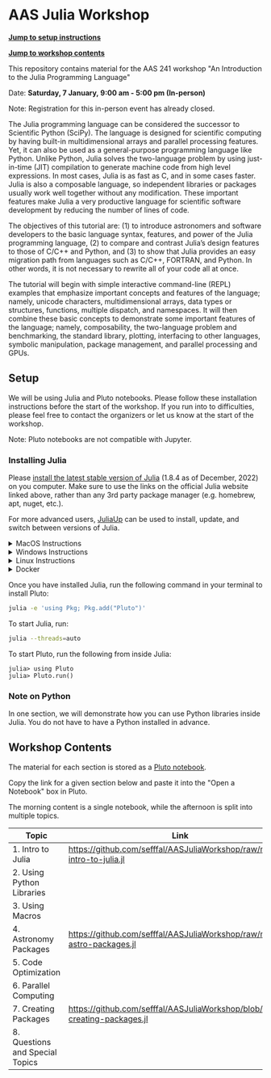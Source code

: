 # AAS Julia Workshop

[**Jump to setup instructions**](#setup)

[**Jump to workshop contents**](#workshop-contents)

This repository contains material for the AAS 241 workshop "An Introduction to the Julia Programming Language"

Date: **Saturday, 7 January, 9:00 am - 5:00 pm (In-person)**

Note: Registration for this in-person event has already closed.


The Julia programming language can be considered the successor to Scientific Python (SciPy). The language is designed for scientific computing by having built-in multidimensional arrays and parallel processing features. Yet, it can also be used as a general-purpose programming language like Python. Unlike Python, Julia solves the two-language problem by using just-in-time (JIT) compilation to generate machine code from high level expressions. In most cases, Julia is as fast as C, and in some cases faster. Julia is also a composable language, so independent libraries or packages usually work well together without any modification. These important features make Julia a very productive language for scientific software development by reducing the number of lines of code.

The objectives of this tutorial are: (1) to introduce astronomers and software developers to the basic language syntax, features, and power of the Julia programming language, (2) to compare and contrast Julia’s design features to those of C/C++ and Python, and (3) to show that Julia provides an easy migration path from languages such as C/C++, FORTRAN, and Python. In other words, it is not necessary to rewrite all of your code all at once.

The tutorial will begin with simple interactive command-line (REPL) examples that emphasize important concepts and features of the language; namely, unicode characters, multidimensional arrays, data types or structures, functions, multiple dispatch, and namespaces. It will then combine these basic concepts to demonstrate some important features of the language; namely, composability, the two-language problem and benchmarking, the standard library, plotting, interfacing to other languages, symbolic manipulation, package management, and parallel processing and GPUs. 


## Setup

We will be using Julia and Pluto notebooks. Please follow these installation instructions before the start of the workshop. If you run into to difficulties, please feel free to contact the organizers or let us know at the start of the workshop.

Note: Pluto notebooks are not compatible with Jupyter.

### Installing Julia
Please [install the latest stable version of Julia](https://julialang.org/downloads/) (1.8.4 as of December, 2022) on you computer. Make sure to use the links on the official Julia website linked above, rather than any 3rd party package manager (e.g. homebrew, apt, nuget, etc.).

For more advanced users, [JuliaUp](https://github.com/JuliaLang/juliaup) can be used to install, update, and switch between versions of Julia. 

<details>
<summary>MacOS Instructions</summary>
If you have a new mac with an M1 processor, make sure to select the "M-series Processor" link for improved performance.
</details>

<details>
<summary>Windows Instructions</summary>
This <a href="https://www.microsoft.com/store/apps/9NJNWW8PVKMN">Microsoft Store</a> link can also be used to install JuliaUp.

We strongly recomend you use the Windows Terminal included in Windows 11 or downloadable from this <a href="https://aka.ms/terminal">Microsoft Store link</a>. Windows Terminal has improved font and math symbol rendering compared to the antiquated `cmd.exe`.
</details>

<details>
<summary>Linux Instructions</summary>
After downloading the correct version of Julia for your operating system, expand the archive (e.g. <code>tar -xvf julia-xyz.tar.gz</code>) and place the binary <code>julia-xyz/bin/julia</code> in your <code>PATH</code>.

The versions of Julia included in OS package managers (yum, apt, pacman, etc) frequently have bugs not seen in the offical binaries and should be avoided. For more information, <a href="https://julialang.org/downloads/platform/#a_brief_note_about_unofficial_binaries">see here</a>.
</details>

<details>
<summary>Docker</summary>
Julia runs in lightweight, self-contained environments. It is therefore not usually necessary to install Julia within Docker for the sake of reproducibility.
</details>

Once you have installed Julia, run the following command in your terminal to install Pluto:
```bash
julia -e 'using Pkg; Pkg.add("Pluto")'
```

To start Julia, run:
```bash
julia --threads=auto 
```

To start Pluto, run the following from inside Julia:
```julia-repl
julia> using Pluto
julia> Pluto.run()
```

### Note on Python
In one section, we will demonstrate how you can use Python libraries inside Julia. You do not have to have a Python installed in advance.

## Workshop Contents

The material for each section is stored as a [Pluto notebook](https://plutojl.org/). 

Copy the link for a given section below and paste it into the "Open a Notebook" box in Pluto.

The morning content is a single notebook, while the afternoon is split into multiple topics.

| Topic | Link | 
|-------|------|
| 1. Intro to Julia | https://github.com/sefffal/AASJuliaWorkshop/raw/main/1-intro-to-julia.jl |
| 2. Using Python Libraries | |
| 3. Using Macros | |
| 4. Astronomy Packages | https://github.com/sefffal/AASJuliaWorkshop/raw/main/4-astro-packages.jl|
| 5. Code Optimization | |
| 6. Parallel Computing | |
| 7. Creating Packages | https://github.com/sefffal/AASJuliaWorkshop/blob/raw/7-creating-packages.jl| 
| 8. Questions and Special Topics | |


<!--
my sections:
Getting started (add a little about making sure eveyrone is installed)
elementary functions
mathematical operations
multi dimensional arrays
parallel computing

paul does the rest. Feel free to make changes to my subsections.

Afternoon:
pycall (PB)
macros (PB)
astronomy packages (WT)
optimization (PB)
parallel computing (WT)
creating packages (WT)
questions special topics


put creating packages second to last

I will volunteer to put this all in the readme in a nice format

Also put multiple dispatch into making your own package section
And overloading base functions example.
Warning about type piracy


1. ...
2. ...
3. Astronomy packages in Julia `https://github.com/sefffal/AASJuliaWorkshop/raw/main/3-astro-packages.jl`



-----
This repository contains material prepared for the AAS 241 meeting workshop titled "introduction to Julia".


* Basic Concepts
    * Plotting
    * Multiple dispatch (Julia) vs single dispatch (Python)
* Advanced topics
  * PyCall & PythonCall - PB
  * Using Macros - PB
  * Optimization: types, dot notation - PT
  * Creating a package w/function generation - WT
  * Parallel Computing: vectorization, threads, distributed, GPU - PT
  * Astronomy packages - WT
  * Questions/special topics
-->

